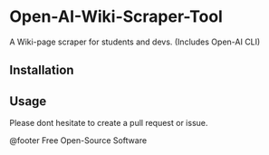 # Open-AI-Wiki-Scraper-Tool

A Wiki-page scraper for students and devs. (Includes Open-AI CLI)

## Installation


## Usage



Please dont hesitate to create a pull request or issue.

@footer
Free Open-Source Software
